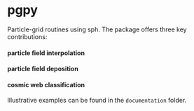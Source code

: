 # pgpy
 Particle-grid routines using sph. The package offers three key contributions: 
 
 #### particle field __interpolation__
 #### particle field __deposition__
 #### cosmic web __classification__

 Illustrative examples can be found in the `documentation` folder.
